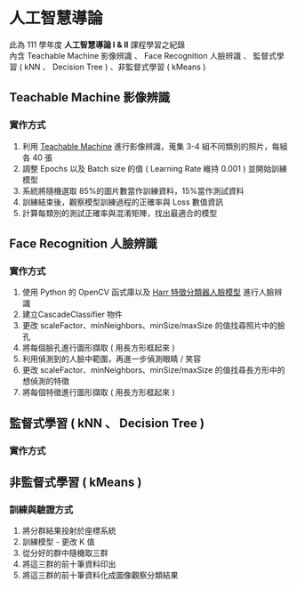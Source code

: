 # 人工智慧導論
此為 111 學年度 **人工智慧導論 I & II** 課程學習之紀錄  
內含 Teachable Machine 影像辨識 、 Face Recognition 人臉辨識 、 監督式學習 ( kNN 、 Decision Tree ) 、非監督式學習 ( kMeans )

## Teachable Machine 影像辨識

### 實作方式
1. 利用 [Teachable Machine](https://teachablemachine.withgoogle.com/)  進行影像辨識，蒐集 3-4 組不同類別的照片，每組各 40 張
2. 調整 Epochs 以及 Batch size 的值 ( Learning Rate 維持 0.001 ) 並開始訓練模型
3. 系統將隨機選取 85\%的圖片數當作訓練資料，15\%當作測試資料
4. 訓練結束後，觀察模型訓練過程的正確率與 Loss 數值資訊
5. 計算每類別的測試正確率與混淆矩陣，找出最適合的模型

## Face Recognition 人臉辨識

### 實作方式
1. 使用 Python 的 OpenCV 函式庫以及 [Harr 特徵分類器人臉模型](https://github.com/atduskgreg/opencv-processing/tree/master/lib/cascade-files) 進行人臉辨識
2. 建立CascadeClassifier 物件
3. 更改 scaleFactor、minNeighbors、minSize/maxSize 的值找尋照片中的臉孔
4. 將每個臉孔進行圖形擷取 ( 用長方形框起來 )
5. 利用偵測到的人臉中範圍，再進一步偵測眼睛 / 笑容
6. 更改 scaleFactor、minNeighbors、minSize/maxSize 的值找尋長方形中的想偵測的特徵
7. 將每個特徵進行圖形擷取 ( 用長方形框起來 )

## 監督式學習 ( kNN 、 Decision Tree )

### 實作方式

## 非監督式學習 ( kMeans )

### 訓練與驗證方式
1. 將分群結果投射於座標系統
2. 訓練模型 - 更改 K 值
3. 從分好的群中隨機取三群
4. 將這三群的前十筆資料印出
5. 將這三群的前十筆資料化成圖像觀察分類結果
